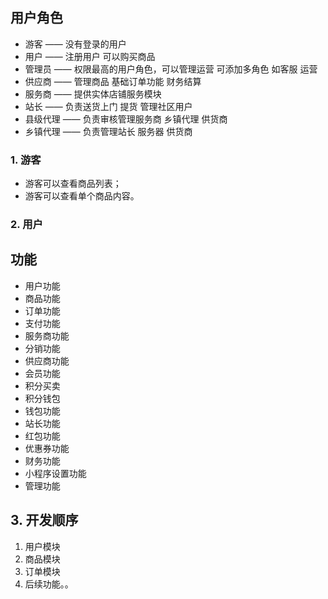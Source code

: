 ## 用户角色
- 游客 —— 没有登录的用户
- 用户 —— 注册用户 可以购买商品
- 管理员 —— 权限最高的用户角色，可以管理运营 可添加多角色 如客服 运营
- 供应商 —— 管理商品 基础订单功能 财务结算
- 服务商 —— 提供实体店铺服务模块
- 站长 —— 负责送货上门 提货 管理社区用户
- 县级代理 ——  负责审核管理服务商 乡镇代理 供货商
- 乡镇代理 —— 负责管理站长 服务器 供货商


### 1. 游客
- 游客可以查看商品列表；
- 游客可以查看单个商品内容。
### 2. 用户

## 功能

- 用户功能
- 商品功能
- 订单功能
- 支付功能
- 服务商功能
- 分销功能
- 供应商功能
- 会员功能
- 积分买卖
- 积分钱包
- 钱包功能
- 站长功能
- 红包功能
- 优惠券功能
- 财务功能
- 小程序设置功能
- 管理功能

## 3. 开发顺序

1. 用户模块
2. 商品模块
3. 订单模块
4. 后续功能。。
